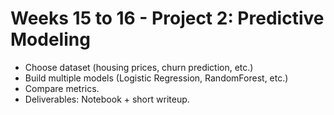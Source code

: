 # Weeks 15 to 16 - Project 2: Predictive Modeling
- Choose dataset (housing prices, churn prediction, etc.)
- Build multiple models (Logistic Regression, RandomForest, etc.)
- Compare metrics.
- Deliverables: Notebook + short writeup.